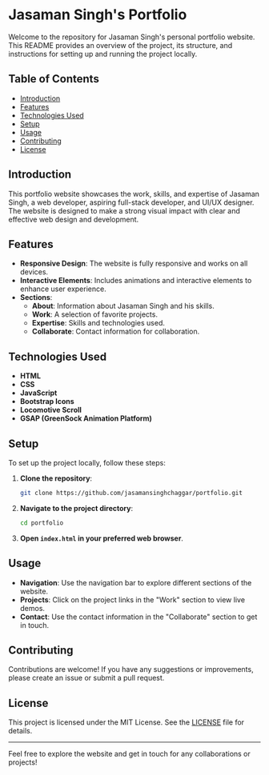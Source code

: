 # Jasaman Singh's Portfolio

Welcome to the repository for Jasaman Singh's personal portfolio website. This README provides an overview of the project, its structure, and instructions for setting up and running the project locally.

## Table of Contents

- [Introduction](#introduction)
- [Features](#features)
- [Technologies Used](#technologies-used)
- [Setup](#setup)
- [Usage](#usage)
- [Contributing](#contributing)
- [License](#license)

## Introduction

This portfolio website showcases the work, skills, and expertise of Jasaman Singh, a web developer, aspiring full-stack developer, and UI/UX designer. The website is designed to make a strong visual impact with clear and effective web design and development.

## Features

- **Responsive Design**: The website is fully responsive and works on all devices.
- **Interactive Elements**: Includes animations and interactive elements to enhance user experience.
- **Sections**:
    - **About**: Information about Jasaman Singh and his skills.
    - **Work**: A selection of favorite projects.
    - **Expertise**: Skills and technologies used.
    - **Collaborate**: Contact information for collaboration.

## Technologies Used

- **HTML**
- **CSS**
- **JavaScript**
- **Bootstrap Icons**
- **Locomotive Scroll**
- **GSAP (GreenSock Animation Platform)**

## Setup

To set up the project locally, follow these steps:

1. **Clone the repository**:
     ```bash
     git clone https://github.com/jasamansinghchaggar/portfolio.git
     ```
2. **Navigate to the project directory**:
     ```bash
     cd portfolio
     ```
3. **Open `index.html` in your preferred web browser**.

## Usage

- **Navigation**: Use the navigation bar to explore different sections of the website.
- **Projects**: Click on the project links in the "Work" section to view live demos.
- **Contact**: Use the contact information in the "Collaborate" section to get in touch.

## Contributing

Contributions are welcome! If you have any suggestions or improvements, please create an issue or submit a pull request.

## License

This project is licensed under the MIT License. See the [LICENSE](LICENSE) file for details.

---

Feel free to explore the website and get in touch for any collaborations or projects!





































































